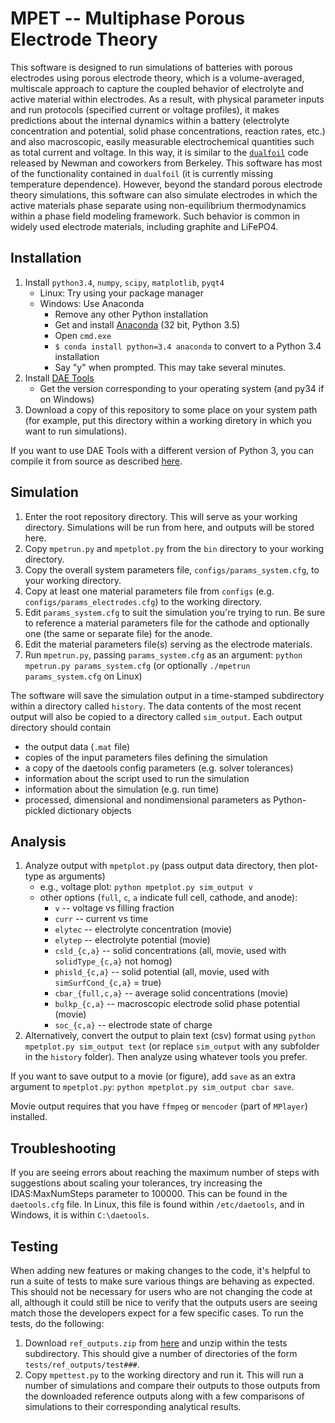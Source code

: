 # MPET -- Multiphase Porous Electrode Theory

This software is designed to run simulations of batteries with porous electrodes using porous
electrode theory, which is a volume-averaged, multiscale approach to capture the coupled behavior
of electrolyte and active material within electrodes. As a result, with physical parameter inputs
and run protocols (specified current or voltage profiles), it makes predictions about the internal
dynamics within a battery (electrolyte concentration and potential, solid phase concentrations,
reaction rates, etc.) and also macroscopic, easily measurable electrochemical quantities such as
total current and voltage. In this way, it is similar to the
[`dualfoil`](http://www.cchem.berkeley.edu/jsngrp/fortran.html) code released by Newman and
coworkers from Berkeley. This software has most of the functionality contained in `dualfoil` (it is
currently missing temperature dependence). However, beyond the standard porous electrode theory
simulations, this software can also simulate electrodes in which the active materials phase
separate using non-equilibrium thermodynamics within a phase field modeling framework. Such
behavior is common in widely used electrode materials, including graphite and LiFePO4.

## Installation

1.  Install `python3.4`, `numpy`, `scipy`, `matplotlib`, `pyqt4`
    - Linux: Try using your package manager
    - Windows: Use Anaconda
        - Remove any other Python installation
        - Get and install [Anaconda](https://www.continuum.io/downloads) (32 bit, Python 3.5)
        - Open `cmd.exe`
        - `$ conda install python=3.4 anaconda` to convert to a Python 3.4 installation
        - Say "y" when prompted. This may take several minutes.
2.  Install [DAE Tools](https://sourceforge.net/projects/daetools/files/1.4.0)
    - Get the version corresponding to your operating system (and py34 if on Windows)
3.  Download a copy of this repository to some place on your system path (for example, put this
    directory within a working diretory in which you want to run simulations).

If you want to use DAE Tools with a different version of Python 3, you can compile it from source
as described [here](http://daetools.com/docs/getting_daetools.html).

## Simulation

1.  Enter the root repository directory. This will serve as your working directory. Simulations
    will be run from here, and outputs will be stored here.
2.  Copy `mpetrun.py` and `mpetplot.py` from the `bin` directory to your working directory.
3.  Copy the overall system parameters file,
    `configs/params_system.cfg`, to your working directory.
3.  Copy at least one material parameters file from `configs`
    (e.g. `configs/params_electrodes.cfg`) to the working directory.
4.  Edit `params_system.cfg` to suit the simulation you're trying to run. Be
    sure to reference a material parameters file for the cathode and
    optionally one (the same or separate file) for the anode.
5.  Edit the material parameters file(s) serving as the electrode
    materials.
6.  Run `mpetrun.py`, passing `params_system.cfg` as an argument:
    `python mpetrun.py params_system.cfg`
    (or optionally `./mpetrun params_system.cfg` on Linux)

The software will save the simulation output in a time-stamped subdirectory within a directory
called `history`. The data contents of the most recent output will also be copied to a directory
called `sim_output`. Each output directory should contain
- the output data (`.mat` file)
- copies of the input parameters files defining the simulation
- a copy of the daetools config parameters (e.g. solver tolerances)
- information about the script used to run the simulation
- information about the simulation (e.g. run time)
- processed, dimensional and nondimensional parameters as
  Python-pickled dictionary objects

## Analysis

1.  Analyze output with `mpetplot.py` (pass output data directory, then
    plot-type as arguments)
    - e.g., voltage plot: `python mpetplot.py sim_output v`
    - other options (`full`, `c`, `a` indicate full cell, cathode, and anode):
      - `v` -- voltage vs filling fraction
      - `curr` -- current vs time
      - `elytec` -- electrolyte concentration (movie)
      - `elytep` -- electrolyte potential (movie)
      - `csld_{c,a}` -- solid concentrations (all, movie, used with `solidType_{c,a}` not homog)
      - `phisld_{c,a}` -- solid potential (all, movie, used with `simSurfCond_{c,a}` = true)
      - `cbar_{full,c,a}` -- average solid concentrations (movie)
      - `bulkp_{c,a}` -- macroscopic electrode solid phase potential (movie)
      - `soc_{c,a}` -- electrode state of charge
2.  Alternatively, convert the output to plain text (csv) format using
    `python mpetplot.py sim_output text` (or replace `sim_output` with
    any subfolder in the `history` folder). Then analyze using whatever
    tools you prefer.

If you want to save output to a movie (or figure), add `save` as an extra
argument to `mpetplot.py`: `python mpetplot.py sim_output cbar save`.

Movie output requires that you have `ffmpeg` or `mencoder` (part of
`MPlayer`) installed.

## Troubleshooting
If you are seeing errors about reaching the maximum number of steps with suggestions about
scaling your tolerances, try increasing the IDAS:MaxNumSteps parameter to 100000. This can be
found in the `daetools.cfg` file. In Linux, this file is found within `/etc/daetools`, and in
Windows, it is within `C:\daetools`.

## Testing

When adding new features or making changes to the code, it's helpful
to run a suite of tests to make sure various things are behaving as
expected. This should not be necessary for users who are not changing
the code at all, although it could still be nice to verify that the
outputs users are seeing match those the developers expect for a few
specific cases. To run the tests, do the following:

1. Download `ref_outputs.zip` from
   [here](http://mit.edu/smithrb/www/ref_outputs.zip) and unzip within
   the tests subdirectory. This should give a number of
   directories of the form `tests/ref_outputs/test###`.
2. Copy `mpettest.py` to the working directory and run it. This will
   run a number of simulations and compare their outputs to those
   outputs from the downloaded reference outputs along with a few
   comparisons of simulations to their corresponding analytical
   results.

